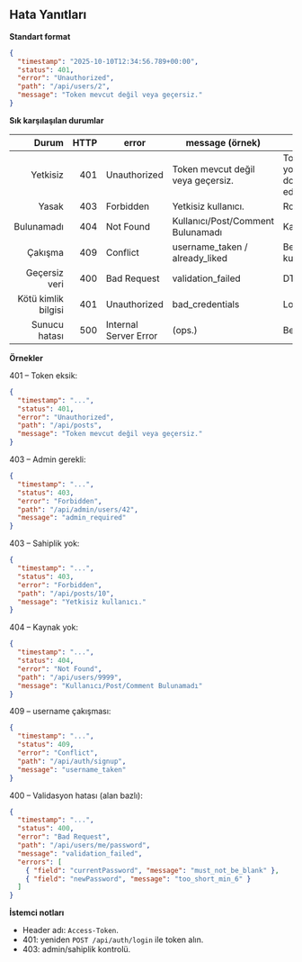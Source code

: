 ##  Hata Yanıtları

**Standart format**
```json
{
  "timestamp": "2025-10-10T12:34:56.789+00:00",
  "status": 401,
  "error": "Unauthorized",
  "path": "/api/users/2",
  "message": "Token mevcut değil veya geçersiz."
}
```

**Sık karşılaşılan durumlar**

| Durum | HTTP | error | message (örnek) | Açıklama |
|---:|---:|---|---|---|
| Yetkisiz | 401 | Unauthorized | Token mevcut değil veya geçersiz. | Token yok/geçersiz/süresi dolmuş/logout edilmiş |
| Yasak | 403 | Forbidden | Yetkisiz kullanıcı. | Role/sahiplik yok |
| Bulunamadı | 404 | Not Found | Kullanıcı/Post/Comment Bulunamadı | Kaynak yok |
| Çakışma | 409 | Conflict | username_taken / already_liked | Benzersizlik/iş kuralı |
| Geçersiz veri | 400 | Bad Request | validation_failed | DTO/field hataları |
| Kötü kimlik bilgisi | 401 | Unauthorized | bad_credentials | Login hatalı |
| Sunucu hatası | 500 | Internal Server Error | (ops.) | Beklenmeyen hata |

**Örnekler**

401 – Token eksik:
```json
{
  "timestamp": "...",
  "status": 401,
  "error": "Unauthorized",
  "path": "/api/posts",
  "message": "Token mevcut değil veya geçersiz."
}
```

403 – Admin gerekli:
```json
{
  "timestamp": "...",
  "status": 403,
  "error": "Forbidden",
  "path": "/api/admin/users/42",
  "message": "admin_required"
}
```

403 – Sahiplik yok:
```json
{
  "timestamp": "...",
  "status": 403,
  "error": "Forbidden",
  "path": "/api/posts/10",
  "message": "Yetkisiz kullanıcı."
}
```

404 – Kaynak yok:
```json
{
  "timestamp": "...",
  "status": 404,
  "error": "Not Found",
  "path": "/api/users/9999",
  "message": "Kullanıcı/Post/Comment Bulunamadı"
}
```

409 – username çakışması:
```json
{
  "timestamp": "...",
  "status": 409,
  "error": "Conflict",
  "path": "/api/auth/signup",
  "message": "username_taken"
}
```

400 – Validasyon hatası (alan bazlı):
```json
{
  "timestamp": "...",
  "status": 400,
  "error": "Bad Request",
  "path": "/api/users/me/password",
  "message": "validation_failed",
  "errors": [
    { "field": "currentPassword", "message": "must_not_be_blank" },
    { "field": "newPassword", "message": "too_short_min_6" }
  ]
}
```

**İstemci notları**
- Header adı: `Access-Token`.
- 401: yeniden `POST /api/auth/login` ile token alın.
- 403: admin/sahiplik kontrolü.

